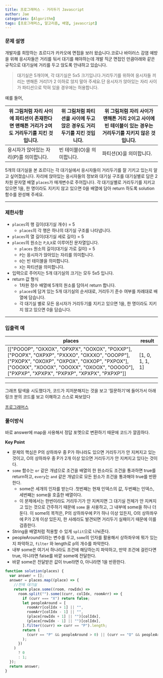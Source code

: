 ```yaml
---
title: 프로그래머스 - 거리두기 Javascript
author: Jae
categories: [Algorithm]
tags: [프로그래머스, 알고리즘, 배열, javascript]
---
```


### **문제 설명**

개발자를 희망하는 죠르디가 카카오에 면접을 보러 왔습니다.코로나 바이러스 감염 예방을 위해 응시자들은 거리를 둬서 대기를 해야하는데 개발 직군 면접인 만큼아래와 같은 규칙으로 대기실에 거리를 두고 앉도록 안내하고 있습니다.

> 대기실은 5개이며, 각 대기실은 5x5 크기입니다.거리두기를 위하여 응시자들 끼리는 맨해튼 거리1가 2 이하로 앉지 말아 주세요.단 응시자가 앉아있는 자리 사이가 파티션으로 막혀 있을 경우에는 허용합니다.

예를 들어,

| 위 그림처럼 자리 사이에 파티션이 존재한다면 맨해튼 거리가 2여도 거리두기를 지킨 것입니다. | 위 그림처럼 파티션을 사이에 두고 앉은 경우도 거리두기를 지킨 것입니다. | 위 그림처럼 자리 사이가 맨해튼 거리 2이고 사이에 빈 테이블이 있는 경우는 거리두기를 지키지 않은 것입니다. |
| ----------------------------------------------------------------------------------------- | ---------------------------------------------------------------------- | --------------------------------------------------------------------------------------------------------- |
| 응시자가 앉아있는 자리(P)를 의미합니다.                                                   | 빈 테이블(O)을 의미합니다.                                             | 파티션(X)을 의미합니다.                                                                                   |

5개의 대기실을 본 죠르디는 각 대기실에서 응시자들이 거리두기를 잘 기키고 있는지 알고 싶어졌습니다. 자리에 앉아있는 응시자들의 정보와 대기실 구조를 대기실별로 담은 2차원 문자열 배열 `places`가 매개변수로 주어집니다. 각 대기실별로 거리두기를 지키고 있으면 1을, 한 명이라도 지키지 않고 있으면 0을 배열에 담아 return 하도록 solution 함수를 완성해 주세요.

---

### 제한사항

- `places`의 행 길이(대기실 개수) = 5
  - `places`의 각 행은 하나의 대기실 구조를 나타냅니다.
- `places`의 열 길이(대기실 세로 길이) = 5
- `places`의 원소는 `P`,`O`,`X`로 이루어진 문자열입니다.
  - `places` 원소의 길이(대기실 가로 길이) = 5
  - `P`는 응시자가 앉아있는 자리를 의미합니다.
  - `O`는 빈 테이블을 의미합니다.
  - `X`는 파티션을 의미합니다.
- 입력으로 주어지는 5개 대기실의 크기는 모두 5x5 입니다.
- return 값 형식
  - 1차원 정수 배열에 5개의 원소를 담아서 return 합니다.
  - `places`에 담겨 있는 5개 대기실의 순서대로, 거리두기 준수 여부를 차례대로 배열에 담습니다.
  - 각 대기실 별로 모든 응시자가 거리두기를 지키고 있으면 1을, 한 명이라도 지키지 않고 있으면 0을 담습니다.

---

### 입출력 예

| places                                                                                                                                                                                                                                      | result          |
| ------------------------------------------------------------------------------------------------------------------------------------------------------------------------------------------------------------------------------------------- | --------------- |
| [["POOOP", "OXXOX", "OPXPX", "OOXOX", "POXXP"], ["POOPX", "OXPXP", "PXXXO", "OXXXO", "OOOPP"], ["PXOPX", "OXOXP", "OXPOX", "OXXOP", "PXPOX"], ["OOOXX", "XOOOX", "OOOXX", "OXOOX", "OOOOO"], ["PXPXP", "XPXPX", "PXPXP", "XPXPX", "PXPXP"]] | [1, 0, 1, 1, 1] |

---

그래프 탐색을 시도했다가, 코드가 지저분해지는 것을 보고 ‘질문하기’에 들어가서 아래 링크 분의 코드를 보고 이해하고 스스로 짜보았다

[프로그래머스](https://programmers.co.kr/questions/27763)

### 풀이방식

바로 answer에 map을 사용해서 정답 포멧으로 변환하기 때문에 코드가 깔끔하다.

**Key Point**

- 문제의 핵심은 P의 상하좌우 중 P가 하나라도 있으면 거리두기가 안 지켜지고 있는 것이고, O의 상하좌우 중 P가 2개 이상 있으면 거리두기가 안 지켜지고 있다는 것이다.
- `some` 함수는 `or` 같은 개념으로 조건을 배열의 한 원소라도 조건을 통과하면 true를 return하고, `every`는 `and` 같은 개념으로 모든 원소가 조건을 통과해야 true를 반환한다.
  - some은 세개의 인자를 받는다 .첫번째는 현재 인덱스의 값, 두번째는 인덱스, 세번째는 some을 호출한 배열이다.
  - 이 문제에서는 한번이라도 거리두기가 안 지켜지면 그 대기실 전체가 안 지켜지고 있는 것으로 간주하기 때문에 `some` 을 사용하고, 그 내부에 some을 하나 더 둔다. 이 some의 목적은, P의 상하좌우에 P가 하나 이상 있든지, O의 상하좌우에 P가 2개 이상 있든지, 한 사례라도 발견되면 거리두기 실패이기 때문에 이를 검증한다.
- String을 배열처럼 적용할 수 있게 `split`으로 나눠준다.
- peopleAround이라는 변수를 두고, `some`의 인자를 활용해서 상하좌우에 뭐가 있는지 파악하고, `filter` 와 length로 p의 개수를 파악한다.
- 내부 some은 여기서 하나라도 조건에 해당하는지 파악하고, 만약 조건에 걸린다면 true, 아니라면 false를 바깥 some에 전달한다.
- 바깥 some은 전달받은 값이 true라면 0, 아니라면 1을 반환한다.

```javascript
function solution(places) {
  var answer = [];
  answer = places.map((place) => {
    //전체 대기실
    return place.some((room, rowIdx) =>
      room.split("").some((curr, colIdx, roomArr) => {
        if (curr === "X") return false;
        let peopleAround = [
          roomArr[colIdx + 1] || "",
          roomArr[colIdx - 1] || "",
          (place[rowIdx + 1] || "")[colIdx],
          (place[rowIdx - 1] || "")[colIdx],
        ].filter((curr) => curr == "P").length;
        return (
          (curr == "P" && peopleAround > 0) || (curr == "O" && peopleAround > 1)
        );
      })
    )
      ? 0
      : 1;
  });
  return answer;
}
```
